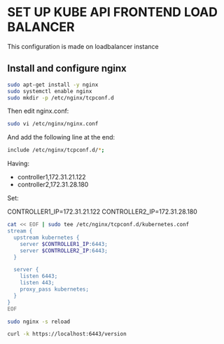 # SET UP KUBE API FRONTEND LOAD BALANCER

This configuration is made on loadbalancer instance

## Install and configure nginx

```bash
sudo apt-get install -y nginx
sudo systemctl enable nginx
sudo mkdir -p /etc/nginx/tcpconf.d
```

Then edit nginx.conf:

```bash
sudo vi /etc/nginx/nginx.conf
```

And add the following line at the end:

```bash
include /etc/nginx/tcpconf.d/*;
```

Having:

- controller1,172.31.21.122
- controller2,172.31.28.180

Set:

CONTROLLER1_IP=172.31.21.122
CONTROLLER2_IP=172.31.28.180

```bash
cat << EOF | sudo tee /etc/nginx/tcpconf.d/kubernetes.conf
stream {
  upstream kubernetes {
    server $CONTROLLER1_IP:6443;
    server $CONTROLLER2_IP:6443;
  }

  server {
    listen 6443;
    listen 443;
    proxy_pass kubernetes;
  }
}
EOF
```

```bash
sudo nginx -s reload
```

```bash
curl -k https://localhost:6443/version
```
